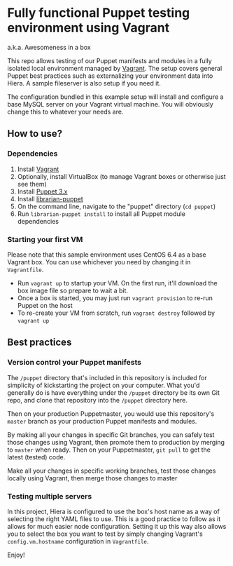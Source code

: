 # Fully functional Puppet testing environment using Vagrant

a.k.a. Awesomeness in a box

This repo allows testing of our Puppet manifests and modules in a fully isolated local environment managed
by [Vagrant](http://www.vagrantup.com/). The setup covers general Puppet best practices such as externalizing
your environment data into Hiera. A sample fileserver is also setup if you need it.

The configuration bundled in this example setup will install and configure a base MySQL server on your Vagrant virtual
machine. You will obviously change this to whatever your needs are.

## How to use?

### Dependencies

1. Install [Vagrant](http://www.vagrantup.com/)
1. Optionally, install VirtualBox (to manage Vagrant boxes or otherwise just see them)
1. Install [Puppet 3.x](http://docs.puppetlabs.com/guides/installation.html)
1. Install [librarian-puppet](https://github.com/rodjek/librarian-puppet)
1. On the command line, navigate to the "puppet" directory (`cd puppet`)
1. Run `librarian-puppet install` to install all Puppet module dependencies

### Starting your first VM

Please note that this sample environment uses CentOS 6.4 as a base Vagrant box. You can use whichever you need by changing
it in `Vagrantfile`.

- Run `vagrant up` to startup your VM. On the first run, it'll download the box image file so prepare to wait a bit.
- Once a box is started, you may just run `vagrant provision` to re-run Puppet on the host
- To re-create your VM from scratch, run `vagrant destroy` followed by `vagrant up`

## Best practices

### Version control your Puppet manifests

The `/puppet` directory that's included in this repository is included for simplicity of kickstarting the project on your
computer. What you'd generally do is have everything under the `/puppet` directory be its own Git repo, and clone that
repository into the `/puppet` directory here.

Then on your production Puppetmaster, you would use this repository's `master` branch as your production Puppet manifests
 and modules.

By making all your changes in specific Git branches, you can safely test those changes using Vagrant, then
promote them to production by merging to `master` when ready. Then on your Puppetmaster, `git pull` to get the latest (tested) code.

Make all your changes in specific working branches, test those changes locally using Vagrant, then merge those changes to master

### Testing multiple servers

In this project, Hiera is configured to use the box's host name as a way of selecting the right YAML files to use. This is
a good practice to follow as it allows for much easier node configuration. Setting it up this way also allows you to select
the box you want to test by simply changing Vagrant's `config.vm.hostname` configuration in `Vagrantfile`.


Enjoy!
